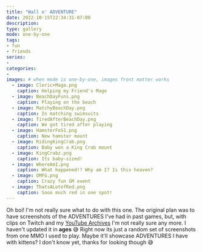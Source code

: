 ```yaml
---
title: "Wall o' ADVENTURE"
date: 2022-10-15T22:34:31-07:00
description: 
type: gallery
mode: one-by-one
tags:
- fun
- friends
series:
-
categories:
-
images: # when mode is one-by-one, images front matter works
  - image: Cleric+Mage.png
    caption: Helping my Friend's Mage
  - image: BeachDayFuns.png
    caption: Playing on the beach
  - image: MatchyBeachDay.png
    caption: In matching swimsuits
  - image: TiredAfterBeachDay.png
    caption: We got tired after playing
  - image: HamsterFoS1.png
    caption: New hamster mount
  - image: RidingKingCrab.png
    caption: Baby won a King Crab mount
  - image: KingCrabz.png
    caption: Its baby-sized!
  - image: WhereAmI.png
    caption: What happened!? Why am I? Is this heaven?
  - image: OMFG.png
    caption: Crazy fun GM event
  - image: ThatsALotofRed.png
    caption: Sooo much red in one spot!
---
```


Oh boi! I'm not really sure what to do with this one. The original plan was to have screenshots of the ADVENTURES I've had in past games, but, with clips on Twitch and my [YouTube Archives](https://www.youtube.com/playlist?list=PLkFe_D6-Ml99oIIwXaAMrMayxFG7lDdSE) I'm not really sure any more. I haven't updated it in **ages** 😅 Right now its just a random set of screenshots from one MMO I used to play. Maybe it'll showcase ADVENTURES I have with kittens? I don't know yet, thanks for looking though 😅
